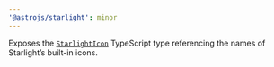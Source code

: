 ```yaml
---
'@astrojs/starlight': minor
---
```


Exposes the [`StarlightIcon`](https://starlight.astro.build/reference/icons/#starlighticon-type) TypeScript type referencing the names of Starlight’s built-in icons.
